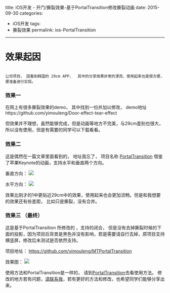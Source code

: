 title: iOS开发 - 开门/撕裂效果-基于PortalTransition修改撕裂动画
date: 2015-09-30
categories:
- iOS开发
tags:
- 撕裂效果
permalink: ios-PortalTransition
---


# 效果起因
```

公司项目， 因看到韩国的 29cm APP，  其中的分享效果非常的漂亮，使用起来也是很方便， 便准备进行实现。

```

<!--more-->
### 效果一

在网上有很多撕裂效果的demo， 其中找到一份并加以修改， 
demo地址https://github.com/yimouleng/Door-effect-tear-effect

但效果并不理想，虽然能够完成，但是动画等地方不完美，与29cm差别也很大，所以没有使用，但是有需要的同学可以下载看看。

### 效果二

这是偶然在一篇文章里面看到的， 地址我忘了， 项目名称 [PortalTransition](https://github.com/machackx/PortalTransition)
借鉴了苹果Keynote的动画，支持水平和垂直两个方向。

垂直方向：
![](http://img.ceyang.me/portrait.gif)

水平方向：
![](http://img.ceyang.me/landscape.gif)


效果比刚才的1中更贴近29cm中的效果，使用起来也会更加流畅。但是和我想要的效果还有些差距， 比如只是撕裂，没有合并。

### 效果三 （最终）

这是基于PortalTransition 所修改的 ，支持的闭合，  但是没有去掉撕裂时候的下面的投影，因为项目后背景是黑色并没有影响，若是需要请自行去掉，原项目支持横竖屏，修改后未测试是否依然支持。

项目地址： https://github.com/yimouleng/MTPortalTransition

效果图：
![](https://raw.githubusercontent.com/yimouleng/MTPortalTransition/master/2015-11-05%2015_07_57.gif)


使用方法和PortalTransition是一样的， 请到[PortalTransition](https://github.com/machackx/PortalTransition)去看使用方法。
修改的地方若有问题，[请联系我](https://github.com/yimouleng)，若有更好的方法和修改，也希望同学们能够分享出来。



